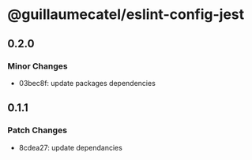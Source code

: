 # @guillaumecatel/eslint-config-jest

## 0.2.0

### Minor Changes

- 03bec8f: update packages dependencies

## 0.1.1

### Patch Changes

- 8cdea27: update dependancies
